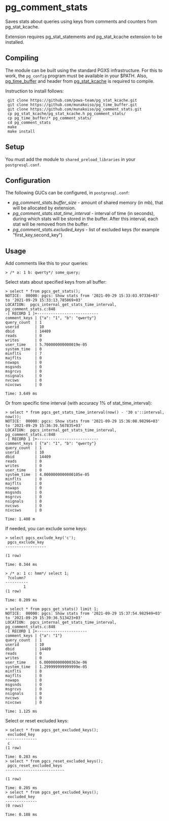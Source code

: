 # pg_comment_stats

Saves stats about queries using keys from comments and counters from pg_stat_kcache.

Extension requires pg_stat_statements and pg_stat_kcache extension to be installed.

Compiling
---------

The module can be built using the standard PGXS infrastructure. For this to
work, the ``pg_config`` program must be available in your $PATH. 
Also, [pg_time_buffer](https://github.com/munakoiso/pg_time_buffer) 
and header from [pg_stat_kcache](https://github.com/powa-team/pg_stat_kcache) is required to compile.

Instruction to
install follows:
```
 git clone https://github.com/powa-team/pg_stat_kcache.git
 git clone https://github.com/munakoiso/pg_time_buffer.git
 git clone https://github.com/munakoiso/pg_comment_stats.git
 cp pg_stat_kcache/pg_stat_kcache.h pg_comment_stats/
 cp pg_time_buffer/* pg_comment_stats/
 cd pg_comment_stats
 make
 make install
```

Setup
---
You must add the module to ``shared_preload_libraries`` in your ``postgresql.conf``.


Configuration
---
The following GUCs can be configured, in ``postgresql.conf``:

- *pg_comment_stats.buffer_size* - amount of shared memory (in mb), that will be allocated by extension.
- *pg_comment_stats.stat_time_interval* - interval of time (in seconds), during which stats will be stored in the buffer. After this interval, each stat will be removed from the buffer.
- *pg_comment_stats.excluded_keys* - list of excluded keys (for example "first_key,second_key")

Usage
-----


Add comments like this to your queries:

```> /* a: 1 b: qwerty*/ some_query;```

Select stats about specified keys from all buffer:
```
> select * from pgcs_get_stats();
NOTICE:  00000: pgcs: Show stats from '2021-09-29 15:33:03.97336+03' to '2021-09-29 15:33:13.785069+03'
LOCATION:  pgcs_internal_get_stats_time_interval, pg_comment_stats.c:848
-[ RECORD 1 ]+---------------------------
comment_keys | {"a": "1", "b": "qwerty"}
query_count  | 1
userid       | 10
dbid         | 14409
reads        | 0
writes       | 0
user_time    | 5.700000000000019e-05
system_time  | 0
minflts      | 7
majflts      | 0
nswaps       | 0
msgsnds      | 0
msgrcvs      | 0
nsignals     | 0
nvcsws       | 0
nivcsws      | 0

Time: 3.649 ms
```

Or from specific time interval (with accuracy 1% of stat_time_interval):

```
> select * from pgcs_get_stats_time_interval(now() - '30 s'::interval, now());
NOTICE:  00000: pgcs: Show stats from '2021-09-29 15:36:08.98296+03' to '2021-09-29 15:36:39.567835+03'
LOCATION:  pgcs_internal_get_stats_time_interval, pg_comment_stats.c:848
-[ RECORD 1 ]+---------------------------
comment_keys | {"a": "1", "b": "qwerty"}
query_count  | 1
userid       | 10
dbid         | 14409
reads        | 0
writes       | 0
user_time    | 0
system_time  | 4.0000000000000105e-05
minflts      | 0
majflts      | 0
nswaps       | 0
msgsnds      | 0
msgrcvs      | 0
nsignals     | 0
nvcsws       | 0
nivcsws      | 0

Time: 1.408 m
```

If needed, you can exclude some keys:

```
> select pgcs_exclude_key('c');
 pgcs_exclude_key
------------------

(1 row)

Time: 0.344 ms

> /* a: 1 c: hmm*/ select 1;
 ?column?
----------
        1
(1 row)

Time: 0.209 ms

> select * from pgcs_get_stats() limit 1;
NOTICE:  00000: pgcs: Show stats from '2021-09-29 15:37:54.982949+03' to '2021-09-29 15:39:36.513423+03'
LOCATION:  pgcs_internal_get_stats_time_interval, pg_comment_stats.c:848
-[ RECORD 1 ]+----------------------
comment_keys | {"a": "1"}
query_count  | 1
userid       | 10
dbid         | 14409
reads        | 0
writes       | 0
user_time    | 6.000000000000363e-06
system_time  | 1.299999999999999e-05
minflts      | 0
majflts      | 0
nswaps       | 0
msgsnds      | 0
msgrcvs      | 0
nsignals     | 0
nvcsws       | 0
nivcsws      | 0

Time: 1.125 ms
```

Select or reset excluded keys:

```
> select * from pgcs_get_excluded_keys();
 excluded_key
--------------
 c
(1 row)

Time: 0.283 ms
> select * from pgcs_reset_excluded_keys();
 pgcs_reset_excluded_keys
--------------------------

(1 row)

Time: 0.285 ms
> select * from pgcs_get_excluded_keys();
 excluded_key
--------------
(0 rows)

Time: 0.188 ms
```